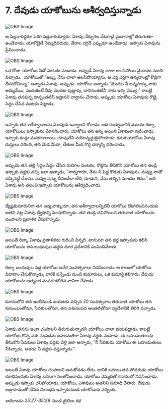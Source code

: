 # 7. దేవుడు యాకోబును ఆశీర్వదిస్తున్నాడు 
![OBS Image](https://cdn.door43.org/obs/jpg/360px/obs-en-07-01.jpg)

ఆ పిల్లవారిద్దరూ పెరిగి పెద్దవారయ్యారు. ఏశావు నేర్పుగల వేటగాడై మైదానాల్లో తిరుగుతూ ఉండేవాడు. యాకోబైతే నెమ్మదిపరుడు, డేరాల దగ్గరే ఎప్పుడూ ఉండేవాడు. ఇస్సాకు  ఏశావును ప్రేమించాడు.  

![OBS Image](https://cdn.door43.org/obs/jpg/360px/obs-en-07-02.jpg)

ఒక రోజు  యాకోబు ఏదో వంటకం వండాడు. అప్పుడే ఏశావు చాలా అలసిపోయి మైదానం నుంచి వచ్చాడు.  యాకోబుతో “అబ్బ, నేను చాలా అలసిపొయ్యాను. ఆ ఎర్ర ఎర్రగా ఉన్నదాంట్లో కొద్దిగా తీసుకోనియ్యి” అన్నాడు ఏశావు. అప్పుడు  యాకోబు అన్నాడు “మొదట నీ జన్మహక్కు నాకు అమ్మివేయి, ఎందుకంటే నీవు మొదట పుట్టావు, దానినంతటినీ నాకు ఇచ్చి వెయ్యి.” కాబట్టి ఏశావు తనకున్న దాన్నంతటినీ ఇస్తానని వాగ్దానం చేసాడు. అప్పుడు యాకోబు ఏశావుకు రొట్టె, సిద్ధం చేసిన వంటకం పెట్టాడు. 


![OBS Image](https://cdn.door43.org/obs/jpg/360px/obs-en-07-03.jpg)

ఇస్సాకు తన ఆశీర్వాదాలను ఏశావుకు ఇవ్వాలని కోరాడు. అది చెయ్యడానికి ముందు రిబ్కా, యాకోబులు ఇస్సాకును మోసగించారు, యాకోబు తన అన్న అయిన ఏశావులా నటించాడు. ఇస్సాకు కండ్లు మసకబారాయి. చూపులేని వయోవృద్ధుడైపోయాడు. కనుక యాకోబు ఏశావు దుస్తులు ధరించి, తన మెడ మీదా, చేతుల మీద గొర్రె చర్మాన్ని ధరించాడు.

![OBS Image](https://cdn.door43.org/obs/jpg/360px/obs-en-07-04.jpg)

అప్పుడు తన తల్లి సిద్ధం సిద్ధం చేసిన రుచిగల వంటకం, రొట్టెను తీసికొని యాకోబు తన తండ్రి ఇస్సాకు వద్దకు వచ్చి ఇలా అన్నాడు, “నాన్నగారూ, నేను నీ పెద్ద కొడుకు ఏశావును. నువ్వు నాతో చెప్పినట్టే చేశాను. నువ్వు నన్ను దీవించేలా లేచి, కూచుని, నేను తెచ్చిన మాంసం తిను.” అది ఏశావు అని తలంచి ఇస్సాకు యాకోబును ఆశీర్వదించాడు. 

![OBS Image](https://cdn.door43.org/obs/jpg/360px/obs-en-07-05.jpg)

జ్యేష్టకుమారునిగా తన జన్మ హక్కునూ, తన ఆశీర్వాదాలన్నిటినీ యాకోబు దొంగిలించినందుకు అతని పట్ల ఏశావు ద్వేషాన్ని పెంచుకొన్నాడు. తన తండ్రి చనిపోయిన తరువాత యాకోబును చంపాలని ప్రణాళిక వేసుకొన్నాడు.

![OBS Image](https://cdn.door43.org/obs/jpg/360px/obs-en-07-06.jpg)

అయితే రిబ్కా ఏశావు ప్రణాళికను గురించి విన్నది. తానునూ తన భర్త ఇస్సాకును కలిసి యాకోబును తన బంధువుల వద్దకు దూర ప్రదేశానికి పంపించివేశారు. 

![OBS Image](https://cdn.door43.org/obs/jpg/360px/obs-en-07-07.jpg)

రిబ్కా బంధువుల వద్ద యాకోబు అనేక సంవత్సరాలు నివసించాడు. ఆ కాలంలో యాకోబు వివాహం చేసుకొన్నాడు, వారికి పన్నెండు మంది కుమారులు, ఒక కుమార్తె కలిగారు. దేవుడు యాకోబును అత్యంత సంపద కలిగిన వానిగా చేసాడు.

![OBS Image](https://cdn.door43.org/obs/jpg/360px/obs-en-07-08.jpg)

కనానులోని తన ఇంటినుండి బయటకు వచ్చిన 20 సంవత్సరాల తరువాత యాకోబు తన కుటుంబంతోనూ, సేవకులతోనూ, తన పశుసంపద అంతటితోనూ స్వదేశానికి తిరిగి వచ్చాడు.

![OBS Image](https://cdn.door43.org/obs/jpg/360px/obs-en-07-09.jpg)

ఏశావు తనను ఇంకా చంపాలని తిరుగుతున్నాడని యాకోబు చాలా భయపడ్డాడు. కాబట్టి యాకోబు గొప్ప పశు సంపదను బహుమతిగా ఏశావు వద్దకు పంపాడు. ఈ బహుమతులను తీసుకొని సేవకులు ఏశావు వద్దకు వెళ్లి ఇలా అన్నారు, “నీ సేవకుడు యాకోబు ఈ బహుమతులు నీకిచ్చాడు, అతడు నీ వద్దకు వస్తున్నాడు.”

![OBS Image](https://cdn.door43.org/obs/jpg/360px/obs-en-07-10.jpg)

అయితే ఏశావు యాకోబు చంపాలని అనుకోవడం లేదు. దానికి బదులు తన సోదరుడు యాకోబు చూచినందుకు ఏశావు బహుగా సంతోషించాడు. యాకోబు నెమ్మదితో కనానులో నివసించాడు. అప్పుడు ఇస్సాకు చనిపోయాడు. యాకోబు, ఎశావులు అతనిని సమాధి చేసారు. దేవుడు అబ్రాహముతో చేసిన నిబంధన ఇస్సాకునుండి యాకోబుకు వచ్చింది.

_ఆదికాండం 25:27-35:29 నుండి బైబిలు కథ_

